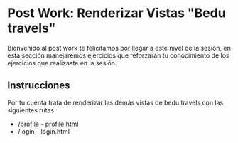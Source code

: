 # Post Work: Renderizar Vistas "Bedu travels"

Bienvenido al post work te felicitamos por llegar a este nivel de la sesión, en esta sección manejaremos ejercicios que reforzarán tu conocimiento de los ejercicios que realizaste en la sesión.

## Instrucciones

Por tu cuenta trata de renderizar las demás vistas de bedu travels con las siguientes rutas

  * /profile    - profile.html
  * /login      - login.html
